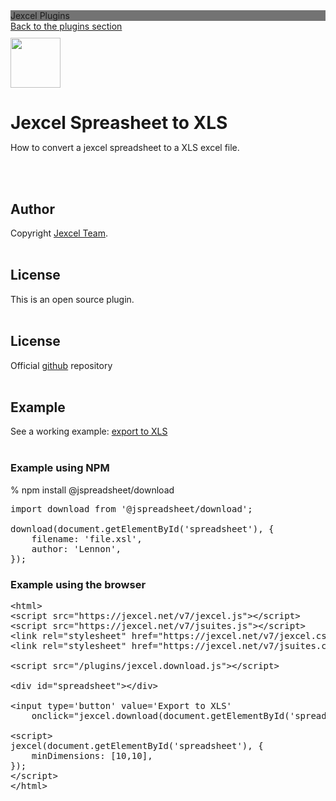 <div class="section">
<div class='section-label' style='background-color: #737373'>Jexcel Plugins</div>
<div class="section-content">

<div class='breadcrumb' style='margin-bottom:10px;'>
    <div><a href='/plugins/'>Back to the plugins section</a></div>
</div>

<img src='https://jexcel.net/templates/default/img/jexcel-to-excel-plugin-icon.png' class='left mr1' style='width:80px;' width='80'>

<h1 style='margin-bottom: 0px;'>Jexcel Spreasheet to XLS</h1>

How to convert a jexcel spreadsheet to a XLS excel file.

<br><br>

<h2>Author</h2>
Copyright <a href="https://jexcel.net">Jexcel Team</a>.<br><br>

<h2>License</h2>
This is an open source plugin.<br><br>

<h2>License</h2>
Official <a href='https://github.com/jexcel/plugin-jexcel-to-excel-export'>github</a> repository<br><br>

<h2>Example</h2>
See a working example: <a href='/v7/examples/jexcel-to-excel-export'>export to XLS</a><br><br>

<h3>Example using NPM</h3>

% npm install @jspreadsheet/download

<pre class="prettyprint linenums">
import download from '@jspreadsheet/download';

download(document.getElementById('spreadsheet'), {
    filename: 'file.xsl',
    author: 'Lennon',
});
</pre>

<h3>Example using the browser</h3>

<pre class="prettyprint linenums">
&#60;html>
&#60;script src="https://jexcel.net/v7/jexcel.js">&#60;/script>
&#60;script src="https://jexcel.net/v7/jsuites.js">&#60;/script>
&#60;link rel="stylesheet" href="https://jexcel.net/v7/jexcel.css" type="text/css" />
&#60;link rel="stylesheet" href="https://jexcel.net/v7/jsuites.css" type="text/css" />

&#60;script src="/plugins/jexcel.download.js">&#60;/script>

&#60;div id="spreadsheet">&#60;/div>

&#60;input type='button' value='Export to XLS'
    onclick="jexcel.download(document.getElementById('spreadsheet'))">

&#60;script>
jexcel(document.getElementById('spreadsheet'), {
    minDimensions: [10,10],
});
&#60;/script>
&#60;/html>
</pre>


</div>
</div>
